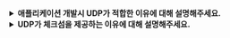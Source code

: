 <details>
  <summary><strong>애플리케이션 개발시 UDP가 적합한 이유에 대해 설명해주세요.</strong></summary>

  <br>
  
  * **무슨 데이터를 언제 보낼지에 대해 더 정교한 제어가 가능하다.**
    TCP는 혼잡 제어 메커니즘을 가지고 있어서 트랜스포트 계층 TCP 송신자를 제한 할 수 있지만, UDP는 데이터를 UDP 세그먼트로 만들고, 그 세그먼트를 즉시 네트워크 계층으로 전달한다.
  * **연결 설정이 없다.**
    TCP는 세방향 핸드셰이크를 사용하지만 UCP는 사전준비없이 전송하기 때문에 연결을 설정하기 위한 어떤 지연도 없다.
  * **연결 상태가 없다.**
    TCP는 종단 시스템에서 연결 상태를 유지하지만 UDP는 연결 상태를 유지하지 않으며 어떤 파라미터도 기록하지않기 때문에, 좀 더 많은 액티브 클라이언트를 수용할 수 있다.
  * **작은 패킷 헤더 오버헤드**
    TCP는 세그먼트마다 20바이트의 헤더 오버헤드를 갖지만, UDP는 8바이트의 오버헤드를 갖는다.

  <br>
  
  </details>
</details>

<details>
  <summary><strong>UDP가 체크섬을 제공하는 이유에 대해 설명해주세요.</strong></summary>

  <br>
  
  출발지와 목적지 사이의 모든 링크가 오류 검사를 제공한다는 보장이 없기 때문이다. 즉 세그먼트가 출발지로부터 목적지로 이동했을 때, UDP 세그먼트 안의 비트에 대한 변경사항이 있는지 검사하는 것이다. 

  다만 체크섬은 오류를 검출할 뿐, 오류를 수정하지는 못한다. 체크섬 메커니즘은 UDP가 신뢰성이 없는 프로토콜임에도 최소한의 데이터 무결성은 보장한다는 것을 보여준다. 
  <br>
  
  </details>
</details>
